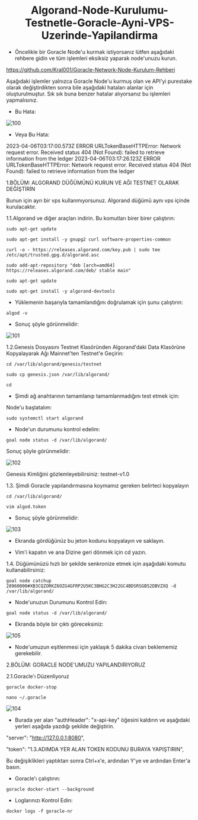 <h1 align="center"> Algorand-Node-Kurulumu-Testnetle-Goracle-Ayni-VPS-Uzerinde-Yapilandirma </h1>

- Öncelikle bir Goracle Node'u kurmak istiyorsanız lütfen aşağıdaki rehbere gidin ve tüm işlemleri eksiksiz yaparak node'unuzu kurun.

https://github.com/Kral001/Goracle-Network-Node-Kurulum-Rehberi

Aşağıdaki işlemler yalnızca Goracle Node'u kurmuş olan ve API'yi purestake olarak değiştirdikten sonra bile aşağıdaki hataları alanlar için oluşturulmuştur. Sık sık buna benzer hatalar alıyorsanız bu işlemleri yapmalısınız.

- Bu Hata: 

![100](https://user-images.githubusercontent.com/98269269/230560236-fcbe4bfd-2f83-4c23-80d2-7817f027c201.png)

- Veya Bu Hata: 

2023-04-06T03:17:00.573Z ERROR URLTokenBaseHTTPError: Network request error. Received status 404 (Not Found): failed to retrieve information from the ledger
2023-04-06T03:17:26.123Z ERROR URLTokenBaseHTTPError: Network request error. Received status 404 (Not Found): failed to retrieve information from the ledger

1.BÖLÜM: ALGORAND DÜĞÜMÜNÜ KURUN VE AĞI TESTNET OLARAK DEĞİŞTİRİN

Bunun için ayrı bir vps kullanmıyorsunuz. Algorand düğümü aynı vps içinde kurulacaktır.

1.1.Algorand ve diğer araçları indirin. Bu komutları birer birer çalıştırın:

```
sudo apt-get update
```

```
sudo apt-get install -y gnupg2 curl software-properties-common
```

```
curl -o - https://releases.algorand.com/key.pub | sudo tee /etc/apt/trusted.gpg.d/algorand.asc
```

```
sudo add-apt-repository "deb [arch=amd64] https://releases.algorand.com/deb/ stable main"
```

```
sudo apt-get update
```

```
sudo apt-get install -y algorand-devtools
```

- Yüklemenin başarıyla tamamlandığını doğrulamak için şunu çalıştırın:

```
algod -v
```

- Sonuç şöyle görünmelidir:

![101](https://user-images.githubusercontent.com/98269269/230561139-c6f40559-0e4a-4389-8abe-5d197b333125.png)

1.2.Genesis Dosyasını Testnet Klasöründen Algorand'daki Data Klasörüne Kopyalayarak Ağı Mainnet'ten Testnet'e Geçirin:

```
cd /var/lib/algorand/genesis/testnet
```

```
sudo cp genesis.json /var/lib/algorand/
```

```
cd
```

- Şimdi ağ anahtarının tamamlanıp tamamlanmadığını test etmek için:

Node'u başlatalım:

```
sudo systemctl start algorand
```

- Node'un durumunu kontrol edelim:

```
goal node status -d /var/lib/algorand/
```

Sonuç şöyle görünmelidir:

![102](https://user-images.githubusercontent.com/98269269/230562038-0bc32766-25bb-479f-a69d-059957fc983f.png)

Genesis Kimliğini gözlemleyebilirsiniz: testnet-v1.0

1.3. Şimdi Goracle yapılandırmasına koymamız gereken belirteci kopyalayın

```
cd /var/lib/algorand/
```

```
vim algod.token
```

- Sonuç şöyle görünmelidir:

![103](https://user-images.githubusercontent.com/98269269/230562461-417f26f9-f0c1-4bdd-8ab8-69212f28f607.png)

- Ekranda gördüğünüz bu jeton kodunu kopyalayın ve saklayın.

- Vim'i kapatın ve ana Dizine geri dönmek için cd yazın.

1.4. Düğümünüzü hızlı bir şekilde senkronize etmek için aşağıdaki komutu kullanabilirsiniz:

```
goal node catchup 28960000#XB3CQZORKZ6OZG4GFRP2U5KC3BHG2C3H22GC4BDSRSGB52DBVZXQ -d /var/lib/algorand/
```

- Node'unuzun Durumunu Kontrol Edin:

```
goal node status -d /var/lib/algorand/
```

- Ekranda böyle bir çıktı göreceksiniz:

![105](https://user-images.githubusercontent.com/98269269/230565288-3f0e79db-ff4e-44bc-8a7a-19571b4c28da.png)


- Node'umuzun eşitlenmesi için yaklaşık 5 dakika civarı beklememiz gerekebilir.

2.BÖLÜM: GORACLE NODE'UMUZU YAPILANDIRIYORUZ

2.1.Goracle'ı Düzenliyoruz

```
goracle docker-stop
```

```
nano ~/.goracle
```

![104](https://user-images.githubusercontent.com/98269269/230564145-18d4644f-40ba-4863-8664-4d716752248f.png)

- Burada yer alan "authHeader": "x-api-key" öğesini kaldırın ve aşağıdaki yerleri aşağıda yazdığı şekilde değiştirin.

"server": "http://127.0.0.1:8080",

"token": "1.3.ADIMDA YER ALAN TOKEN KODUNU BURAYA YAPIŞTIRIN",

Bu değişiklikleri yaptıktan sonra Ctrl+x'e, ardından Y'ye ve ardından Enter'a basın.

- Goracle'ı çalıştırın:

```
goracle docker-start --background
```

- Loglarınızı Kontrol Edin:

```
docker logs -f goracle-nr
```






























